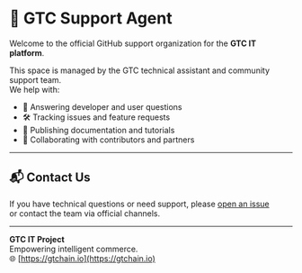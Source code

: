 # 🤖 GTC Support Agent

Welcome to the official GitHub support organization for the **GTC IT platform**.

This space is managed by the GTC technical assistant and community support team.  
We help with:

- 💬 Answering developer and user questions
- 🛠 Tracking issues and feature requests
- 📄 Publishing documentation and tutorials
- 🤝 Collaborating with contributors and partners

---

## 📬 Contact Us

If you have technical questions or need support, please [open an issue](https://github.com/supportgtc/support/issues)  
or contact the team via official channels.

---

**GTC IT Project**  
Empowering intelligent commerce.  
🌐 [https://gtchain.io](https://gtchain.io)
